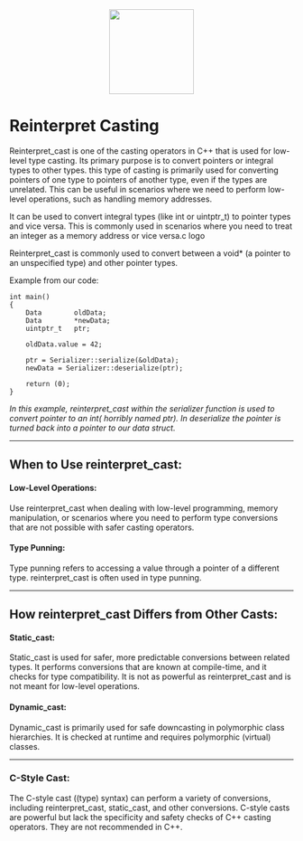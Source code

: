 <div align=center>
    <img src="https://cdn.jsdelivr.net/gh/devicons/devicon/icons/cplusplus/cplusplus-original.svg" width="150" height="150" />
</div>
          
# Reinterpret Casting
Reinterpret_cast is one of the casting operators in C++ that is used for low-level type casting. Its primary purpose is to convert pointers or integral types to other types.
this type of casting is primarily used for converting pointers of one type to pointers of another type, even if the types are unrelated.
This can be useful in scenarios where we need to perform low-level operations, such as handling memory addresses.  

It can be used to convert integral types (like int or uintptr_t) to pointer types and vice versa.
This is commonly used in scenarios where you need to treat an integer as a memory address or vice versa.c logo  

Reinterpret_cast is commonly used to convert between a void* (a pointer to an unspecified type) and other pointer types.  

Example from our code:

```
int main()
{
    Data        oldData;
    Data        *newData;
    uintptr_t   ptr;

    oldData.value = 42;
    
    ptr = Serializer::serialize(&oldData);
    newData = Serializer::deserialize(ptr);
    
    return (0);
}
```

*In this example, reinterpret_cast within the serializer function is used to convert pointer to an int( horribly named ptr).
In deserialize the pointer is turned back into a pointer to our data struct.*

---

## When to Use reinterpret_cast:
#### Low-Level Operations:
Use reinterpret_cast when dealing with low-level programming, memory manipulation, or scenarios where you need to perform type conversions that are not possible with safer casting operators.

#### Type Punning:
Type punning refers to accessing a value through a pointer of a different type. reinterpret_cast is often used in type punning.

---

## How reinterpret_cast Differs from Other Casts:
#### Static_cast:
Static_cast is used for safer, more predictable conversions between related types.
It performs conversions that are known at compile-time, and it checks for type compatibility.
It is not as powerful as reinterpret_cast and is not meant for low-level operations.

#### Dynamic_cast:
Dynamic_cast is primarily used for safe downcasting in polymorphic class hierarchies.
It is checked at runtime and requires polymorphic (virtual) classes.

---

### C-Style Cast:

The C-style cast ((type) syntax) can perform a variety of conversions, including reinterpret_cast, static_cast, and other conversions.
C-style casts are powerful but lack the specificity and safety checks of C++ casting operators. They are not recommended in C++.






